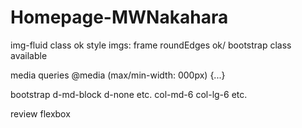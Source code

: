 # Homepage-MWNakahara

img-fluid class ok
style imgs: frame roundEdges ok/ bootstrap class available

media queries
@media (max/min-width: 000px) {...}

bootstrap
d-md-block d-none etc.
col-md-6 col-lg-6 etc.

review flexbox
